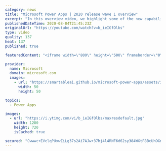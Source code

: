 ```yaml
---
category: news
title: "Microsoft Power Apps | 2020 release wave 1 overview"
excerpt: "In this overview video, we highlight some of the new capabilities included in the latest update to Microsoft Power Apps.      Here are the capabilities covered:     UI enhancements       • Save is always visible       • Chart formatting  Grid user experience enhancements       • Conditional search  "
publishedDateTime: 2020-08-04T21:45:23Z
originalUrl: "https://youtube.com/watch?v=b_ieIGfOlbs"
type: video
quality: 137
heat: 137
published: true

featuredContent: "<iframe width=\"800\" height=\"500\" frameborder=\"0\" src=\"https://www.youtube.com/embed/b_ieIGfOlbs\" allow=\"accelerometer; autoplay; encrypted-media; gyroscope; picture-in-picture\" allowfullscreen></iframe>"

provider:
  name: Microsoft
  domain: microsoft.com
  images:
    - url: "https://smartableai.github.io/microsoft-power-apps/assets/images/organizations/microsoft.com-50x50.jpg"
      width: 50
      height: 50

topics:
  - Power Apps

images:
  - url: "https://i.ytimg.com/vi/b_ieIGfOlbs/maxresdefault.jpg"
    width: 1280
    height: 720
    isCached: true

secured: "Cwwwc+EVclqPUxwZiLg37s2Ai7AJw+37hj4l4RNF6d62sy384WXtF8BcUhOGnJ/jNd1+nE5eBw8giesdmmjsZTJpEU4NyHXygVWZrfZXeEpcQA416+794VSzmOUsxu1a0DpIya5N0zvBfjRG8jmCX3MZ9PuuplPtAOOpnqprvsqcH82tHEcb0ZoluPzSDf5sCfCSqy/zJ0np6uYbM4bA5Yxetc34HBhtAw6hgEmLk2o6LV+FXWLRh4T6wlidLB/iw8s8x0mZUOKoG0xKTuGarYlEHbTEIU3n/tZvMKiQD6mpFKa1GzwfU1OTRLM4Um001XmCPoyZdX6H3reJBBeu6G4hlCtPsuUiQHA1t+N2CCdxxVQO38S7mGNpZr2/c75BQehz19mWsXoTyKXSdF5FXgYdaI50+V2vfprlatDxqdLl1A9dNkWBsrpT4eFtViNq;DudfmB5F3tlyM5bOKmS/hg=="
---
```


